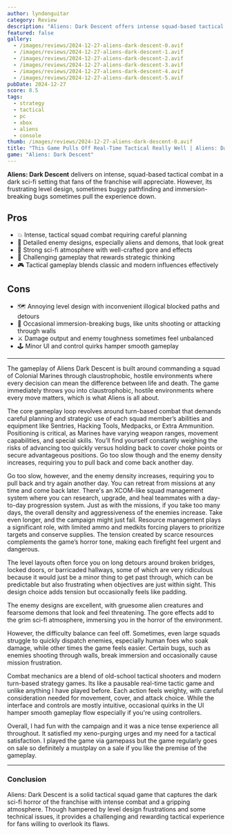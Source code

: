 ```yaml
---
author: lyndonguitar
category: Review
description: "Aliens: Dark Descent offers intense squad-based tactical combat but struggles with frustrating level design, limited formation control, and some immersion-breaking bugs."
featured: false
gallery:
  - /images/reviews/2024-12-27-aliens-dark-descent-0.avif
  - /images/reviews/2024-12-27-aliens-dark-descent-1.avif
  - /images/reviews/2024-12-27-aliens-dark-descent-2.avif
  - /images/reviews/2024-12-27-aliens-dark-descent-3.avif
  - /images/reviews/2024-12-27-aliens-dark-descent-4.avif
  - /images/reviews/2024-12-27-aliens-dark-descent-5.avif
pubDate: 2024-12-27
score: 8.5
tags:
  - strategy
  - tactical
  - pc
  - xbox
  - aliens
  - console
thumb: /images/reviews/2024-12-27-aliens-dark-descent-0.avif
title: "This Game Pulls Off Real-Time Tactical Really Well | Aliens: Dark Descent Review"
game: "Aliens: Dark Descent"
---
```


**Aliens: Dark Descent** delivers on intense, squad-based tactical combat in a dark sci-fi setting that fans of the franchise will appreciate. However, its frustrating level design, sometimes buggy pathfinding and immersion-breaking bugs sometimes pull the experience down.

## Pros
- 💥 Intense, tactical squad combat requiring careful planning  
- 👹 Detailed enemy designs, especially aliens and demons, that look great  
- 🌌 Strong sci-fi atmosphere with well-crafted gore and effects  
- 🧠 Challenging gameplay that rewards strategic thinking  
- 🎮 Tactical gameplay blends classic and modern influences effectively  

## Cons
- 🗺️ Annoying level design with inconvenient illogical blocked paths and detours  
- 🐛 Occasional immersion-breaking bugs, like units shooting or attacking through walls  
- ⚔️ Damage output and enemy toughness sometimes feel unbalanced  
- 🕹️ Minor UI and control quirks hamper smooth gameplay  

---

 The gameplay of Aliens Dark Descent is built around commanding a squad of Colonial Marines through claustrophobic, hostile environments where every decision can mean the difference between life and death. The game immediately throws you into claustrophobic, hostile environments where every move matters, which is what Aliens is all about. 

 The core gameplay loop revolves around turn-based combat that demands careful planning and strategic use of each squad member’s abilities and equipment like Sentries, Hacking Tools, Medpacks, or Extra Ammunition. Positioning is critical, as Marines have varying weapon ranges, movement capabilities, and special skills. You’ll find yourself constantly weighing the risks of advancing too quickly versus holding back to cover choke points or secure advantageous positions. Go too slow though and the enemy density increases, requiring you to pull back and come back another day. 
 
Go too slow, however, and the enemy density increases, requiring you to pull back and try again another day. You can retreat from missions at any time and come back later. There's an XCOM-like squad management system where you can research, upgrade, and heal teammates with a day-to-day progression system. Just as with the missions, if you take too many days, the overall density and aggressiveness of the enemies increase. Take even longer, and the campaign might just fail.
 Resource management plays a significant role, with limited ammo and medkits forcing players to prioritize targets and conserve supplies. The tension created by scarce resources complements the game’s horror tone, making each firefight feel urgent and dangerous. 

The level layouts often force you on long detours around broken bridges, locked doors, or barricaded hallways, some of which are very ridiculous because it would just be a minor thing to get past through, which can be predictable but also frustrating when objectives are just within sight. This design choice adds tension but occasionally feels like padding.

The enemy designs are excellent, with gruesome alien creatures and fearsome demons that look and feel threatening. The gore effects add to the grim sci-fi atmosphere, immersing you in the horror of the environment.

However, the difficulty balance can feel off. Sometimes, even large squads struggle to quickly dispatch enemies, especially human foes who soak damage, while other times the game feels easier. Certain bugs, such as enemies shooting through walls, break immersion and occasionally cause mission frustration.

Combat mechanics are a blend of old-school tactical shooters and modern turn-based strategy games. Its like a pausable real-time tactic game and unlike anything I have played before. Each action feels weighty, with careful consideration needed for movement, cover, and attack choice. While the interface and controls are mostly intuitive, occasional quirks in the UI hamper smooth gameplay flow especially if you're using controllers.

Overall, I had fun with the campaign and it was a nice tense experience all throughout. It satisfied my xeno-purging urges and my need for a tactical satisfaction. I played the game via gamepass but the game regularly goes on sale so definitely a mustplay on a sale if you like the premise of the gameplay.

---

### Conclusion

Aliens: Dark Descent is a solid tactical squad game that captures the dark sci-fi horror of the franchise with intense combat and a gripping atmosphere. Though hampered by level design frustrations and some technical issues, it provides a challenging and rewarding tactical experience for fans willing to overlook its flaws.

